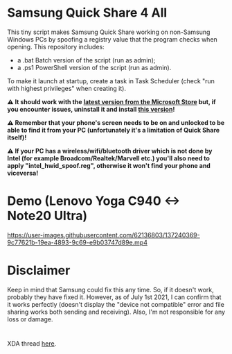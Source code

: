 # Samsung Quick Share 4 All
This tiny script makes Samsung Quick Share working on non-Samsung Windows PCs by spoofing a registry value that the program checks when opening.
This repository includes:
- a .bat Batch version of the script (run as admin);
- a .ps1 PowerShell version of the script (run as admin).

To make it launch at startup, create a task in Task Scheduler (check "run with highest privileges" when creating it).

**⚠️ It should work with the [latest version from the Microsoft Store](https://www.microsoft.com/en-us/p/quick-share/9pctgdfxvzlj) but, if you encounter issues, uninstall it and install [this version](https://mega.nz/file/9B4myBTS#iWj3krlMOrKTnTPfEw_qH93RoddJydzxpnPVeAgPKiQ)!**

**⚠️ Remember that your phone's screen needs to be on and unlocked to be able to find it from your PC (unfortunately it's a limitation of Quick Share itself)!**

**⚠️ If your PC has a wireless/wifi/bluetooth driver which is not done by Intel (for example Broadcom/Realtek/Marvell etc.) you'll also need to apply "intel_hwid_spoof.reg", otherwise it won't find your phone and viceversa!**

# Demo (Lenovo Yoga C940 <-> Note20 Ultra)
https://user-images.githubusercontent.com/62136803/137240369-9c77621b-19ea-4893-9c69-e9b03747d89e.mp4

# Disclaimer
Keep in mind that Samsung could fix this any time. So, if it doesn't work, probably they have fixed it. However, as of July 1st 2021, I can confirm that it works perfectly (doesn't display the "device not compatible" error and file sharing works both sending and receiving). Also, I'm not responsible for any loss or damage.

# 
XDA thread [here](https://forum.xda-developers.com/t/samsung-quick-share-4-all-use-it-on-non-samsung-pcs.4347077/).
